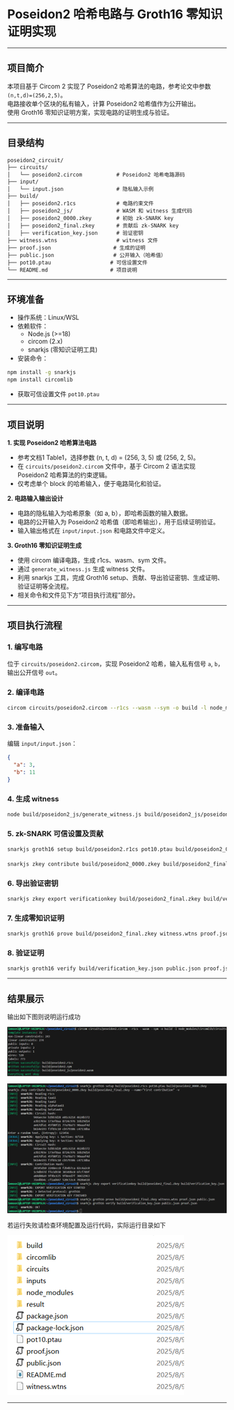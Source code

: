 
# Poseidon2 哈希电路与 Groth16 零知识证明实现


---

## 项目简介

本项目基于 Circom 2 实现了 Poseidon2 哈希算法的电路，参考论文中参数 `(n,t,d)=(256,2,5)`。  
电路接收单个区块的私有输入，计算 Poseidon2 哈希值作为公开输出。  
使用 Groth16 零知识证明方案，实现电路的证明生成与验证。  

---

## 目录结构

```
poseidon2_circuit/
├── circuits/
│   └── poseidon2.circom           # Poseidon2 哈希电路源码
├── input/
│   └── input.json                 # 隐私输入示例
├── build/
│   ├── poseidon2.r1cs             # 电路约束文件
│   ├── poseidon2_js/              # WASM 和 witness 生成代码
│   ├── poseidon2_0000.zkey        # 初始 zk-SNARK key
│   ├── poseidon2_final.zkey       # 贡献后 zk-SNARK key
│   ├── verification_key.json      # 验证密钥
├── witness.wtns                   # witness 文件
├── proof.json                    # 生成的证明
├── public.json                   # 公开输入（哈希值）
├── pot10.ptau                   # 可信设置文件
└── README.md                    # 项目说明
```

---

## 环境准备

- 操作系统：Linux/WSL  
- 依赖软件：
  - Node.js (>=18)
  - circom (2.x)
  - snarkjs (零知识证明工具)
- 安装命令：

```bash
npm install -g snarkjs
npm install circomlib
```

- 获取可信设置文件 `pot10.ptau`  

---

## 项目说明

**1. 实现 Poseidon2 哈希算法电路**  
  - 参考文档1 Table1，选择参数 (n, t, d) = (256, 3, 5) 或 (256, 2, 5)。
  - 在 `circuits/poseidon2.circom` 文件中，基于 Circom 2 语法实现 Poseidon2 哈希算法的约束逻辑。
  - 仅考虑单个 block 的哈希输入，便于电路简化和验证。

**2. 电路输入输出设计**  
  - 电路的隐私输入为哈希原象（如 a, b），即哈希函数的输入数据。
  - 电路的公开输入为 Poseidon2 哈希值（即哈希输出），用于后续证明验证。
  - 输入输出格式在 `input/input.json` 和电路文件中定义。

**3. Groth16 零知识证明生成**  
  - 使用 circom 编译电路，生成 r1cs、wasm、sym 文件。
  - 通过 `generate_witness.js` 生成 witness 文件。
  - 利用 snarkjs 工具，完成 Groth16 setup、贡献、导出验证密钥、生成证明、验证证明等全流程。
  - 相关命令和文件见下方“项目执行流程”部分。

---

## 项目执行流程

### 1. 编写电路

位于 `circuits/poseidon2.circom`，实现 Poseidon2 哈希，输入私有信号 `a`, `b`，输出公开信号 `out`。

### 2. 编译电路

```bash
circom circuits/poseidon2.circom --r1cs --wasm --sym -o build -l node_modules/circomlib/circuits
```

### 3. 准备输入

编辑 `input/input.json`：

```json
{
  "a": 3,
  "b": 11
}
```

### 4. 生成 witness

```bash
node build/poseidon2_js/generate_witness.js build/poseidon2_js/poseidon2.wasm input/input.json witness.wtns
```

### 5. zk-SNARK 可信设置及贡献

```bash
snarkjs groth16 setup build/poseidon2.r1cs pot10.ptau build/poseidon2_0000.zkey

snarkjs zkey contribute build/poseidon2_0000.zkey build/poseidon2_final.zkey --name="First contribution" -v
```

### 6. 导出验证密钥

```bash
snarkjs zkey export verificationkey build/poseidon2_final.zkey build/verification_key.json
```

### 7. 生成零知识证明

```bash
snarkjs groth16 prove build/poseidon2_final.zkey witness.wtns proof.json public.json
```

### 8. 验证证明

```bash
snarkjs groth16 verify build/verification_key.json public.json proof.json
```

---

## 结果展示
输出如下图则说明运行成功

![](./result/result1.png)

![](./result/result2_3.png)

若运行失败请检查环境配置及运行代码，实际运行目录如下

![](./result/完整目录.png)

---
